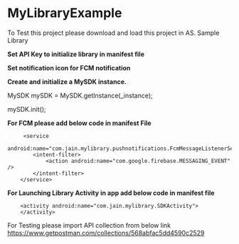 # MyLibraryExample
To Test this project please download and load this project in AS.
Sample Library

**Set API Key to initialize library in manifest file**
<meta-data android:name="RIDE_AUTH_SDK_API_KEY" android:value="<your_api_key>"/>

**Set notification icon for FCM notification**
<meta-data android:name="RIDE_AUTH_SDK_NOTIFICATION_ICON" android:value="<your_launcher_icon_name>"/>

 **Create and initialize a MySDK instance.**
 
 MySDK mySDK = MySDK.getInstance(_instance);
 
 mySDK.init();
         
 
 **For FCM please add below code in manifest File**
 
         <service
            android:name="com.jain.mylibrary.pushnotifications.FcmMessageListenerService">
            <intent-filter>
                <action android:name="com.google.firebase.MESSAGING_EVENT" />
            </intent-filter>
        </service>


**For Launching Library Activity in app add below code in manifest file**

        <activity android:name="com.jain.mylibrary.SDKActivity">
        </activity>


For Testing please import API collection from below link
https://www.getpostman.com/collections/568abfac5dd4590c2529
